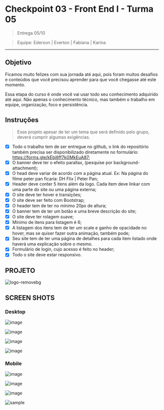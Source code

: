 # Checkpoint 03 - Front End I - Turma 05 

> Entrega 05/10

> Equipe: Ederson | Everton | Fabiana | Karina

---

## Objetivo

Ficamos muito felizes com sua jornada até aqui, pois foram muitos desafios e conteúdos que você precisou aprender para que você chegasse até este momento.

Essa etapa do curso é onde você vai usar todo seu conhecimento adquirido até aqui. Não apenas o conhecimento técnico, mas também o trabalho em equipe, organização, foco e persistência.

## Instruções

> Esse projeto apesar de ter um tema que será definido pelo grupo, deverá cumprir algumas exigências.

- [x] Todo o trabalho tem de ser entregue no github, o link do repositório também precisa ser disponibilizado diretamente no formulário: https://forms.gle/kEbi6ff7kGMkEuA87;
- [x] O banner deve ter o efeito parallax, (pesquise por background-attachment);
- [x] O head deve variar de acordo com a página atual. Ex: Na página do filme peter pan ficaria: DH Flix | Peter Pan;
- [x] Header deve conter 5 itens além da logo. Cada item deve linkar com uma parte do site ou uma página externa;
- [x] O site deve ter hover e transições;
- [x] O site deve ser feito com Bootstrap;
- [x] O header tem de ter no mínimo 20px de altura;
- [x] O banner tem de ter um botão e uma breve descrição do site;
- [x] O site deve ter rolagem suave;
- [x] Mínimo de itens para listagem é 6;
- [x] A listagem dos itens tem de ter um scale e ganho de opacidade no hover, mas se quiser fazer outra animação, também pode;
- [x] Seu site tem de ter uma página de detalhes para cada item listado onde haverá uma explicação sobre o mesmo. 
- [x] Formulário de login, cujo acesso é feito no header;
- [x] Todo o site deve estar responsivo.

## PROJETO

![logo-removebg](https://user-images.githubusercontent.com/5773748/135780670-ba5b4c48-1d47-45d5-95ff-c64adaf39ba5.png)


## SCREEN SHOTS

### Desktop

![image](https://user-images.githubusercontent.com/88685345/135779409-164d0532-281f-4044-933c-96f0147ce6ca.png)

![image](https://user-images.githubusercontent.com/88685345/135779432-c1134314-36dd-48c6-9192-dfd34b8e0eef.png)

![image](https://user-images.githubusercontent.com/88685345/135779452-0a10a411-cc6e-4971-9331-c8f01bb94739.png)

![image](https://user-images.githubusercontent.com/5773748/135781177-e2daf6f7-e28c-41f5-85c0-64b4636a2be5.png)


### Mobile

![image](https://user-images.githubusercontent.com/88685345/135779474-2a45d34c-3c1e-4501-ba34-92cf3c00ec4d.png)

![image](https://user-images.githubusercontent.com/88685345/135779499-20ad78b9-c0ed-4c93-a5a7-185d06af35e4.png)

![image](https://user-images.githubusercontent.com/5773748/135779681-b5e02f7d-f519-4b9b-a1e9-c57137dbb5db.png)

![sample](https://user-images.githubusercontent.com/5773748/135781646-d399c0e5-128b-4d21-a35d-9018035dd265.png)




